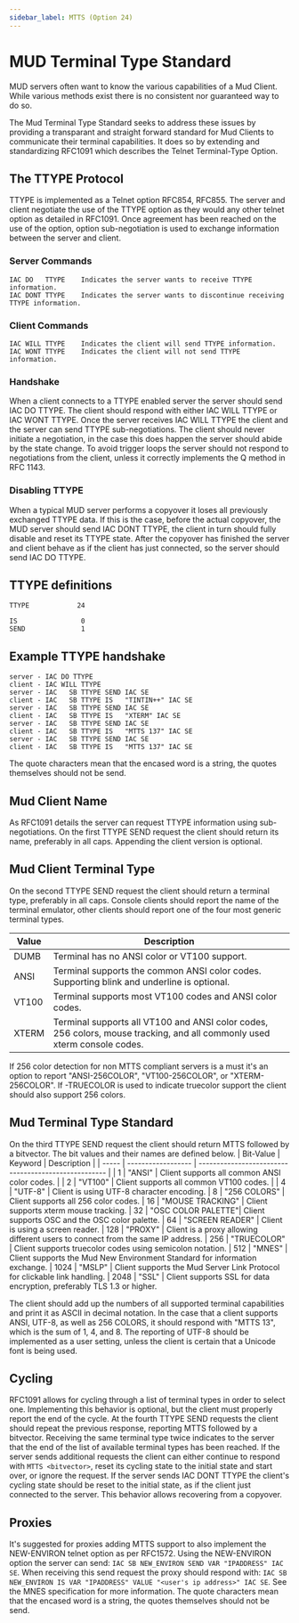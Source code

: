 ```yaml
---
sidebar_label: MTTS (Option 24)
---
```

# MUD Terminal Type Standard

MUD servers often want to know the various capabilities of a Mud Client. While  various methods exist there is no consistent nor guaranteed way to do  so.

The Mud Terminal Type Standard seeks to address  these issues by providing a transparant and straight forward standard  for Mud Clients to communicate their terminal capabilities. It does so  by extending and standardizing RFC1091 which describes the Telnet  Terminal-Type Option.

## The TTYPE Protocol

TTYPE is implemented as a Telnet option RFC854, RFC855. The server and client negotiate the use of the TTYPE option as they would any other telnet option as detailed in RFC1091. Once agreement has been reached on the use of the option, option sub-negotiation is used to exchange information between the server and client.

### Server Commands
```
IAC DO   TTYPE    Indicates the server wants to receive TTYPE information.
IAC DONT TTYPE    Indicates the server wants to discontinue receiving TTYPE information.
```

### Client Commands
```
IAC WILL TTYPE    Indicates the client will send TTYPE information.
IAC WONT TTYPE    Indicates the client will not send TTYPE information.
```

### Handshake
When a client connects to a TTYPE enabled server the server should send IAC DO TTYPE. The client should respond with either IAC WILL TTYPE or IAC WONT TTYPE. Once the server receives IAC WILL TTYPE the client and the server can send TTYPE sub-negotiations.
The client should never initiate a negotiation, in the case this does happen the server should abide by the state change. To avoid trigger loops the server should not respond to negotiations from the client, unless it correctly implements the Q method in RFC 1143.

### Disabling TTYPE
When a typical MUD server performs a copyover it loses all previously exchanged TTYPE data. If this is the case, before the actual copyover, the MUD server should send IAC DONT TTYPE, the client in turn should fully disable and reset its TTYPE state. After the copyover has finished the server and client behave as if the client has just connected, so the server should send IAC DO TTYPE.

## TTYPE definitions
```
TTYPE            24

IS                0
SEND              1
```

## Example TTYPE handshake
```
server - IAC DO TTYPE
client - IAC WILL TTYPE
server - IAC   SB TTYPE SEND IAC SE
client - IAC   SB TTYPE IS   "TINTIN++" IAC SE
server - IAC   SB TTYPE SEND IAC SE
client - IAC   SB TTYPE IS   "XTERM" IAC SE
server - IAC   SB TTYPE SEND IAC SE
client - IAC   SB TTYPE IS   "MTTS 137" IAC SE
server - IAC   SB TTYPE SEND IAC SE
client - IAC   SB TTYPE IS   "MTTS 137" IAC SE
```
The quote characters mean that the encased word is a string, the quotes themselves should not be send.

## Mud Client Name
As RFC1091 details the server can request TTYPE information using sub-negotiations. On the first TTYPE SEND request the client should return its name, preferably in all caps. Appending the client version is optional.

## Mud Client Terminal Type
On the second TTYPE SEND request the client should return a terminal type, preferably in all caps. Console clients should report the name of the terminal emulator, other clients should report one of the four most generic terminal types.

| Value | Description                                                  |
| ----- | ------------------------------------------------------------ |
| DUMB  | Terminal has no ANSI color or VT100 support.                 |
| ANSI  | Terminal supports the common ANSI color codes. Supporting blink and underline is optional. |
| VT100 | Terminal supports most VT100 codes and ANSI color codes.     |
| XTERM | Terminal supports all VT100 and ANSI color codes, 256 colors, mouse tracking, and all commonly used xterm console codes. |

If 256 color detection for non MTTS compliant servers is a must it's an option to report "ANSI-256COLOR", "VT100-256COLOR", or "XTERM-256COLOR". If -TRUECOLOR is used to indicate truecolor support the client should also support 256 colors.

## Mud Terminal Type Standard
On the third TTYPE SEND request the client should return MTTS followed by a bitvector. The bit values and their names are defined below.
| Bit-Value | Keyword | Description                                                  |
| ----- | ------------------ | ---------------------------------------------------- |
|    1  | "ANSI"             | Client supports all common ANSI color codes. |
|    2  | "VT100"            | Client supports all common VT100 codes. |
|    4  | "UTF-8"            | Client is using UTF-8 character encoding.
|    8  | "256 COLORS"       | Client supports all 256 color codes.
|   16  | "MOUSE TRACKING"   | Client supports xterm mouse tracking.
|   32  | "OSC COLOR PALETTE"| Client supports OSC and the OSC color palette.
|   64  | "SCREEN READER"    | Client is using a screen reader.
|  128  | "PROXY"            | Client is a proxy allowing different users to connect from the same IP address.
|  256  | "TRUECOLOR"        | Client supports truecolor codes using semicolon notation.
|  512  | "MNES"             | Client supports the Mud New Environment Standard for information exchange.
| 1024  | "MSLP"             | Client supports the Mud Server Link Protocol for clickable link handling.
| 2048  | "SSL"              | Client supports SSL for data encryption, preferably TLS 1.3 or higher.

The client should add up the numbers of all supported terminal capabilities and print it as ASCII in decimal notation. In the case that a client supports ANSI, UTF-8, as well as 256 COLORS, it should respond with "MTTS 13", which is the sum of 1, 4, and 8. The reporting of UTF-8 should be implemented as a user setting, unless the client is certain that a Unicode font is being used.

## Cycling
RFC1091 allows for cycling through a list of terminal types in order to select one. Implementing this behavior is optional, but the client must properly report the end of the cycle.
At the fourth TTYPE SEND requests the client should repeat the previous response, reporting MTTS followed by a bitvector. Receiving the same terminal type twice indicates to the server that the end of the list of available terminal types has been reached. If the server sends additional requests the client can either continue to respond with ``MTTS <bitvector>``, reset its cycling state to the initial state and start over, or ignore the request.
If the server sends IAC DONT TTYPE the client's cycling state should be reset to the initial state, as if the client just connected to the server. This behavior allows recovering from a copyover.

## Proxies
It's suggested for proxies adding MTTS support to also implement the 
NEW-ENVIRON telnet option as per RFC1572. Using the NEW-ENVIRON option the 
server can send: ``IAC SB NEW_ENVIRON SEND VAR "IPADDRESS" IAC SE``. When 
receiving this send request the proxy should respond with: ``IAC SB NEW_ENVIRON IS VAR "IPADDRESS" VALUE "<user's ip address>" IAC SE``. 
See the MNES specification for more information.
The quote characters mean that the encased word is a string, the quotes themselves should not be send.

